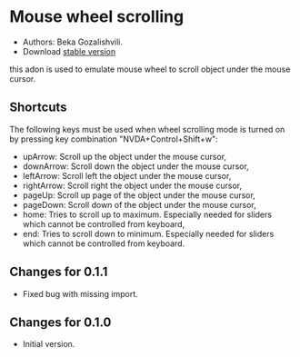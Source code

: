 # Mouse wheel scrolling #

* Authors: Beka Gozalishvili.
* Download [stable version][1]

this adon is used to emulate mouse wheel to scroll object under the mouse cursor.

## Shortcuts ##
The following keys must be used when wheel scrolling mode is turned on by pressing key combination "NVDA+Control+Shift+w":

* upArrow: Scroll up the object under the mouse cursor,
* downArrow: Scroll down the object under the mouse cursor,
* leftArrow: Scroll left the object under the mouse cursor,
* rightArrow: Scroll right the object under the mouse cursor,
* pageUp: Scroll up page of the object under the mouse cursor,
* pageDown: Scroll down of the object under the mouse cursor,
* home: Tries to scroll up to maximum. Especially needed for sliders which cannot be controlled from keyboard,
* end: Tries to scroll down to minimum. Especially needed for sliders which cannot be controlled from keyboard.

## Changes for 0.1.1 ##
* Fixed bug with missing import.

## Changes for 0.1.0 ##
* Initial version.

[1]: https://addons.nvda-project.org/legacy?file=mouseWheelScrolling
